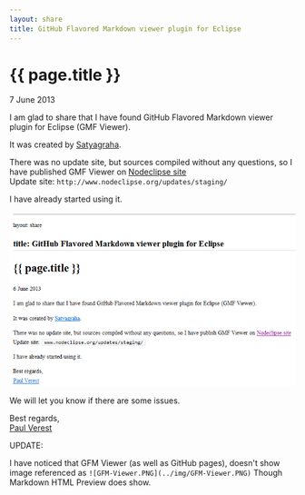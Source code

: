 ```yaml
---
layout: share
title: GitHub Flavored Markdown viewer plugin for Eclipse
---
```


{{ page.title }}
================

<p class="meta">7 June 2013</p>

I am glad to share that I have found GitHub Flavored Markdown viewer plugin for Eclipse (GMF Viewer).

It was created by [Satyagraha](https://github.com/satyagraha).

There was no update site, but sources compiled without any questions, so I have published GMF Viewer
 on [Nodeclipse site](http://www.nodeclipse.org/)  
Update site: `http://www.nodeclipse.org/updates/staging/`

I have already started using it.

![GFM-Viewer.PNG](../img/GFM-Viewer.PNG)

We will let you know if there are some issues.

Best regards,  
[Paul Verest](https://github.com/PaulVI)

UPDATE:

I have noticed that GFM Viewer (as well as GitHub pages), doesn't show image referenced as `![GFM-Viewer.PNG](../img/GFM-Viewer.PNG)`
Though Markdown HTML Preview does show.



